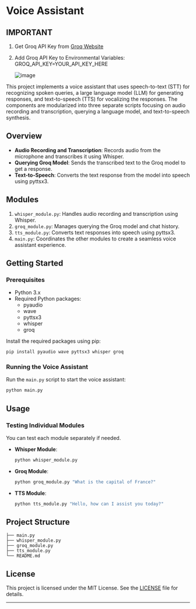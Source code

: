 
# Voice Assistant

## IMPORTANT 
1) Get Groq API Key from [Groq Website](https://console.groq.com/keys)
2) Add Groq API Key to Environmental Variables: GROQ_API_KEY=YOUR_API_KEY_HERE
 
   ![image](https://github.com/Ron-Caster/Yosist/assets/56224323/7c56d271-a4c7-4a85-9d34-5056b2690433)


This project implements a voice assistant that uses speech-to-text (STT) for recognizing spoken queries, a large language model (LLM) for generating responses, and text-to-speech (TTS) for vocalizing the responses. The components are modularized into three separate scripts focusing on audio recording and transcription, querying a language model, and text-to-speech synthesis.

## Overview

- **Audio Recording and Transcription**: Records audio from the microphone and transcribes it using Whisper.
- **Querying Groq Model**: Sends the transcribed text to the Groq model to get a response.
- **Text-to-Speech**: Converts the text response from the model into speech using pyttsx3.

## Modules

1. `whisper_module.py`: Handles audio recording and transcription using Whisper.
2. `groq_module.py`: Manages querying the Groq model and chat history.
3. `tts_module.py`: Converts text responses into speech using pyttsx3.
4. `main.py`: Coordinates the other modules to create a seamless voice assistant experience.

## Getting Started

### Prerequisites

- Python 3.x
- Required Python packages:
  - pyaudio
  - wave
  - pyttsx3
  - whisper
  - groq

Install the required packages using pip:
```sh
pip install pyaudio wave pyttsx3 whisper groq
```

### Running the Voice Assistant

Run the `main.py` script to start the voice assistant:
```sh
python main.py
```

## Usage

### Testing Individual Modules

You can test each module separately if needed.

- **Whisper Module**:
  ```sh
  python whisper_module.py
  ```
  
- **Groq Module**:
  ```sh
  python groq_module.py "What is the capital of France?"
  ```
  
- **TTS Module**:
  ```sh
  python tts_module.py "Hello, how can I assist you today?"
  ```

## Project Structure

```
├── main.py
├── whisper_module.py
├── groq_module.py
├── tts_module.py
└── README.md
```

## License

This project is licensed under the MIT License. See the [LICENSE](LICENSE) file for details.

---
